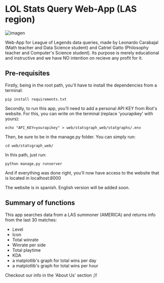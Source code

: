 # LOL Stats Query Web-App (LAS region)
![imagen](https://github.com/user-attachments/assets/a9e4cd27-e5a7-4110-887b-d66b1e5816ac)

Web-App for League of Legends data queries, made by Leonardo Carabajal (Math teacher and Data Science student) and Catriel Gatto (Philosophy teacher and Computer's Science student). Its purpose is merely educational and instructive and we have NO intention on recieve any profit for it.

## Pre-requisites
Firstly, being in the root path, you'll have to install the dependencies from a terminal:
```
pip install requirements.txt
```

Secondly, to run this app, you'll need to add a personal API KEY from Riot's website. For this, you can write on the terminal (replace 'yourapikey' with yours):
```
echo "API_KEY=yourapikey" > web/statsgraph_web/statgraphs/.env
```
Then, be sure to be in the manage.py folder. You can simply run:
```
cd web/statsgraph_web/
```

In this path, just run:
```
python manage.py runserver
```

And if everything was done right, you'll now have access to the website that is located in localhost:8000

The website is in spanish. English version will be added soon. 

## Summary of functions
This app searches data from a LAS summoner (AMERICA) and returns info from the last 30 matches:

* Level
* Icon
* Total winrate
* Winrate per side
* Total playtime
* KDA
* a matplotlib's graph for total wins per day
* a matplotlib's graph for total wins per hour

Checkout our info in the 'About Us' section ;)!
